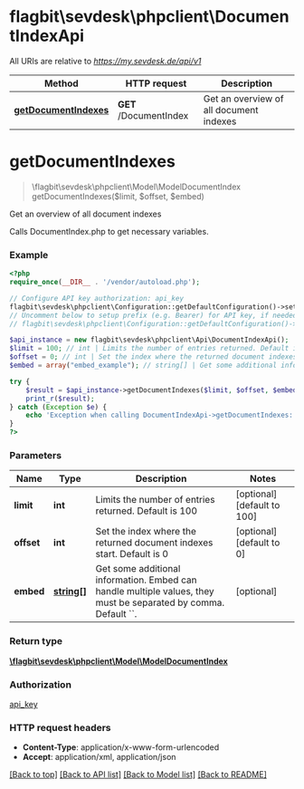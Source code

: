 # flagbit\sevdesk\phpclient\DocumentIndexApi

All URIs are relative to *https://my.sevdesk.de/api/v1*

Method | HTTP request | Description
------------- | ------------- | -------------
[**getDocumentIndexes**](DocumentIndexApi.md#getDocumentIndexes) | **GET** /DocumentIndex | Get an overview of all document indexes


# **getDocumentIndexes**
> \flagbit\sevdesk\phpclient\Model\ModelDocumentIndex getDocumentIndexes($limit, $offset, $embed)

Get an overview of all document indexes

Calls DocumentIndex.php to get necessary variables.

### Example
```php
<?php
require_once(__DIR__ . '/vendor/autoload.php');

// Configure API key authorization: api_key
flagbit\sevdesk\phpclient\Configuration::getDefaultConfiguration()->setApiKey('token', 'YOUR_API_KEY');
// Uncomment below to setup prefix (e.g. Bearer) for API key, if needed
// flagbit\sevdesk\phpclient\Configuration::getDefaultConfiguration()->setApiKeyPrefix('token', 'Bearer');

$api_instance = new flagbit\sevdesk\phpclient\Api\DocumentIndexApi();
$limit = 100; // int | Limits the number of entries returned. Default is 100
$offset = 0; // int | Set the index where the returned document indexes start. Default is 0
$embed = array("embed_example"); // string[] | Get some additional information. Embed can handle multiple values, they must be separated by comma. Default ``.

try {
    $result = $api_instance->getDocumentIndexes($limit, $offset, $embed);
    print_r($result);
} catch (Exception $e) {
    echo 'Exception when calling DocumentIndexApi->getDocumentIndexes: ', $e->getMessage(), PHP_EOL;
}
?>
```

### Parameters

Name | Type | Description  | Notes
------------- | ------------- | ------------- | -------------
 **limit** | **int**| Limits the number of entries returned. Default is 100 | [optional] [default to 100]
 **offset** | **int**| Set the index where the returned document indexes start. Default is 0 | [optional] [default to 0]
 **embed** | [**string[]**](../Model/string.md)| Get some additional information. Embed can handle multiple values, they must be separated by comma. Default &#x60;&#x60;. | [optional]

### Return type

[**\flagbit\sevdesk\phpclient\Model\ModelDocumentIndex**](../Model/ModelDocumentIndex.md)

### Authorization

[api_key](../../README.md#api_key)

### HTTP request headers

 - **Content-Type**: application/x-www-form-urlencoded
 - **Accept**: application/xml, application/json

[[Back to top]](#) [[Back to API list]](../../README.md#documentation-for-api-endpoints) [[Back to Model list]](../../README.md#documentation-for-models) [[Back to README]](../../README.md)

